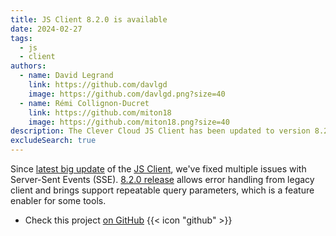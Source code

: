 ```yaml
---
title: JS Client 8.2.0 is available
date: 2024-02-27
tags:
  - js
  - client
authors:
  - name: David Legrand
    link: https://github.com/davlgd
    image: https://github.com/davlgd.png?size=40
  - name: Rémi Collignon-Ducret
    link: https://github.com/miton18
    image: https://github.com/miton18.png?size=40
description: The Clever Cloud JS Client has been updated to version 8.2.0
excludeSearch: true
---
```


Since [latest big update](/changelog/2024-01-30-js-client-8.0.3/) of the [JS Client](https://www.npmjs.com/package/@clevercloud/client/v/8.2.0), we've fixed multiple issues with Server-Sent Events (SSE). [8.2.0 release](https://github.com/CleverCloud/clever-client.js/blob/master/CHANGELOG.md#820-2024-02-27) allows error handling from legacy client and brings support repeatable query parameters, which is a feature enabler for some tools.

- Check this project [on GitHub](https://github.com/CleverCloud/clever-client.js) {{< icon "github" >}}
